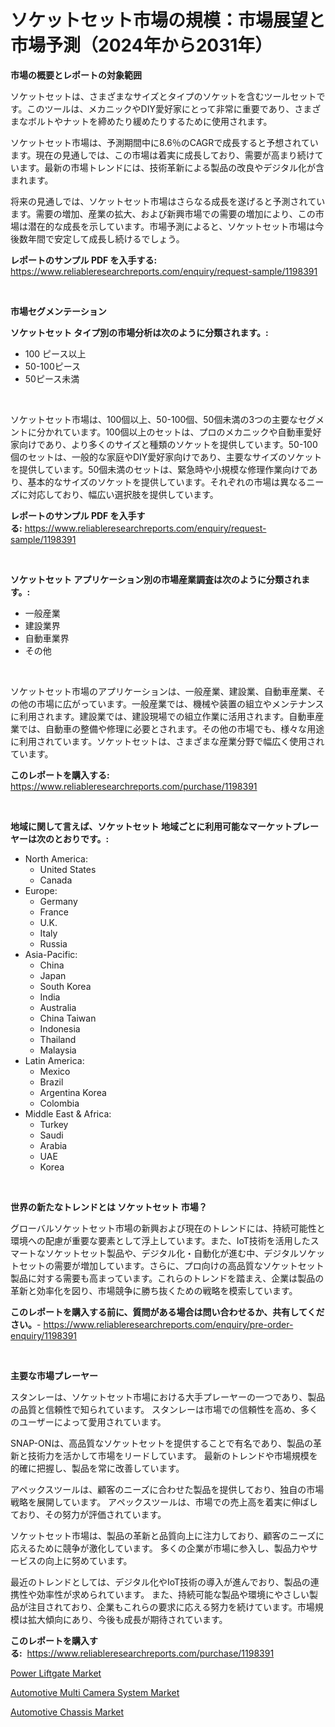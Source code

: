 <p><h1>ソケットセット市場の規模：市場展望と市場予測（2024年から2031年）</h1></p><p><strong>市場の概要とレポートの対象範囲</strong></p>
<p><p>ソケットセットは、さまざまなサイズとタイプのソケットを含むツールセットです。このツールは、メカニックやDIY愛好家にとって非常に重要であり、さまざまなボルトやナットを締めたり緩めたりするために使用されます。</p><p>ソケットセット市場は、予測期間中に8.6％のCAGRで成長すると予想されています。現在の見通しでは、この市場は着実に成長しており、需要が高まり続けています。最新の市場トレンドには、技術革新による製品の改良やデジタル化が含まれます。</p><p>将来の見通しでは、ソケットセット市場はさらなる成長を遂げると予測されています。需要の増加、産業の拡大、および新興市場での需要の増加により、この市場は潜在的な成長を示しています。市場予測によると、ソケットセット市場は今後数年間で安定して成長し続けるでしょう。</p></p>
<p><strong>レポートのサンプル PDF を入手する:</strong> <a href="https://www.reliableresearchreports.com/enquiry/request-sample/1198391">https://www.reliableresearchreports.com/enquiry/request-sample/1198391</a></p>
<p>&nbsp;</p>
<p><strong>市場セグメンテーション</strong></p>
<p><strong>ソケットセット タイプ別の市場分析は次のように分類されます。:</strong></p>
<p><ul><li>100 ピース以上</li><li>50-100ピース</li><li>50ピース未満</li></ul></p>
<p>&nbsp;</p>
<p><p>ソケットセット市場は、100個以上、50-100個、50個未満の3つの主要なセグメントに分かれています。100個以上のセットは、プロのメカニックや自動車愛好家向けであり、より多くのサイズと種類のソケットを提供しています。50-100個のセットは、一般的な家庭やDIY愛好家向けであり、主要なサイズのソケットを提供しています。50個未満のセットは、緊急時や小規模な修理作業向けであり、基本的なサイズのソケットを提供しています。それぞれの市場は異なるニーズに対応しており、幅広い選択肢を提供しています。</p></p>
<p><strong>レポートのサンプル PDF を入手する:</strong>&nbsp;<a href="https://www.reliableresearchreports.com/enquiry/request-sample/1198391">https://www.reliableresearchreports.com/enquiry/request-sample/1198391</a></p>
<p>&nbsp;</p>
<p><strong> ソケットセット アプリケーション別の市場産業調査は次のように分類されます。:</strong></p>
<p><ul><li>一般産業</li><li>建設業界</li><li>自動車業界</li><li>その他</li></ul></p>
<p>&nbsp;</p>
<p><p>ソケットセット市場のアプリケーションは、一般産業、建設業、自動車産業、その他の市場に広がっています。一般産業では、機械や装置の組立やメンテナンスに利用されます。建設業では、建設現場での組立作業に活用されます。自動車産業では、自動車の整備や修理に必要とされます。その他の市場でも、様々な用途に利用されています。ソケットセットは、さまざまな産業分野で幅広く使用されています。</p></p>
<p><strong>このレポートを購入する:</strong>&nbsp; <a href="https://www.reliableresearchreports.com/purchase/1198391">https://www.reliableresearchreports.com/purchase/1198391</a></p>
<p>&nbsp;</p>
<p><strong>地域に関して言えば、ソケットセット 地域ごとに利用可能なマーケットプレーヤーは次のとおりです。:</strong></p>
<p><ul>
    <li>
        North America:
        <ul>
            <li>United States</li>
            <li>Canada</li>
        </ul>
    </li>
    <li>
        Europe:
        <ul>
            <li>Germany</li>
            <li>France</li>
            <li>U.K.</li>
            <li>Italy</li>
            <li>Russia</li>
        </ul>
    </li>
    <li>
        Asia-Pacific:
        <ul>
            <li>China</li>
            <li>Japan</li>
            <li>South Korea</li>
            <li>India</li>
            <li>Australia</li>
            <li>China Taiwan</li>
            <li>Indonesia</li>
            <li>Thailand</li>
            <li>Malaysia</li>
        </ul>
    </li>
    <li>
        Latin America:
        <ul>
            <li>Mexico</li>
            <li>Brazil</li>
            <li>Argentina Korea</li>
            <li>Colombia</li>
        </ul>
    </li>
    <li>
        Middle East & Africa:
        <ul>
            <li>Turkey</li>
            <li>Saudi</li>
            <li>Arabia</li>
            <li>UAE</li>
            <li>Korea</li>
        </ul>
    </li>
    </ul></p>
<p>&nbsp;</p>
<p><strong>世界の新たなトレンドとは ソケットセット 市場？</strong></p>
<p><p>グローバルソケットセット市場の新興および現在のトレンドには、持続可能性と環境への配慮が重要な要素として浮上しています。また、IoT技術を活用したスマートなソケットセット製品や、デジタル化・自動化が進む中、デジタルソケットセットの需要が増加しています。さらに、プロ向けの高品質なソケットセット製品に対する需要も高まっています。これらのトレンドを踏まえ、企業は製品の革新と効率化を図り、市場競争に勝ち抜くための戦略を模索しています。</p></p>
<p><strong>このレポートを購入する前に、質問がある場合は問い合わせるか、共有してください。</strong>- <a href="https://www.reliableresearchreports.com/enquiry/pre-order-enquiry/1198391">https://www.reliableresearchreports.com/enquiry/pre-order-enquiry/1198391</a></p>
<p>&nbsp;</p>
<p><strong>主要な市場プレーヤー</strong></p>
<p><p>スタンレーは、ソケットセット市場における大手プレーヤーの一つであり、製品の品質と信頼性で知られています。 スタンレーは市場での信頼性を高め、多くのユーザーによって愛用されています。</p><p>SNAP-ONは、高品質なソケットセットを提供することで有名であり、製品の革新と技術力を活かして市場をリードしています。 最新のトレンドや市場規模を的確に把握し、製品を常に改善しています。</p><p>アペックスツールは、顧客のニーズに合わせた製品を提供しており、独自の市場戦略を展開しています。 アペックスツールは、市場での売上高を着実に伸ばしており、その努力が評価されています。</p><p>ソケットセット市場は、製品の革新と品質向上に注力しており、顧客のニーズに応えるために競争が激化しています。 多くの企業が市場に参入し、製品力やサービスの向上に努めています。</p><p>最近のトレンドとしては、デジタル化やIoT技術の導入が進んでおり、製品の連携性や効率性が求められています。 また、持続可能な製品や環境にやさしい製品が注目されており、企業もこれらの要求に応える努力を続けています。市場規模は拡大傾向にあり、今後も成長が期待されています。</p></p>
<p><strong>このレポートを購入する:</strong>&nbsp;&nbsp;<a href="https://www.reliableresearchreports.com/purchase/1198391">https://www.reliableresearchreports.com/purchase/1198391</a></p>
<p><p><a href="https://github.com/Hazelklievgspy6vdcsmu106w/Market-Research-Report-List-1/blob/main/power-liftgate-market.md">Power Liftgate Market</a></p><p><a href="https://github.com/lubmix/Market-Research-Report-List-1/blob/main/automotive-multi-camera-system-market.md">Automotive Multi Camera System Market</a></p><p><a href="https://github.com/joannagoyvaerts/Market-Research-Report-List-1/blob/main/automotive-chassis-market.md">Automotive Chassis Market</a></p></p>